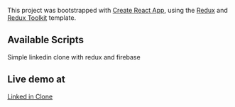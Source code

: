 This project was bootstrapped with [Create React App](https://github.com/facebook/create-react-app), using the [Redux](https://redux.js.org/) and [Redux Toolkit](https://redux-toolkit.js.org/) template.

## Available Scripts

Simple linkedin clone with redux and firebase

## Live demo at 

[Linked in Clone](https://linked-in-da07c.web.app/)
